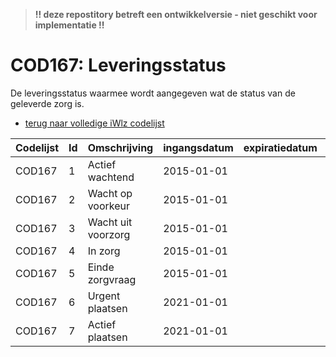 > **!! deze repostitory betreft een ontwikkelversie - niet geschikt voor implementatie !!**
# COD167: Leveringsstatus	
De leveringsstatus waarmee wordt aangegeven wat de status van de geleverde zorg is.

* [terug naar volledige iWlz codelijst](../../iWlz-codelijsten.md)

|Codelijst|Id|Omschrijving|ingangsdatum|expiratiedatum|mutatiedatum|mutatie|
|:--|:--|:--|:--|:--|:--|:--|
|	COD167	|	1	|	Actief wachtend	|	2015-01-01	|		|		|		|
|	COD167	|	2	|	Wacht op voorkeur	|	2015-01-01	|		|	2020-06-01	|	gewijzigd	|
|	COD167	|	3	|	Wacht uit voorzorg	|	2015-01-01	|		|	2020-06-01	|	gewijzigd	|
|	COD167	|	4	|	In zorg	|	2015-01-01	|		|		|		|
|	COD167	|	5	|	Einde zorgvraag	|	2015-01-01	|		|		|		|
|	COD167	|	6	|	Urgent plaatsen	|	2021-01-01	|		|	2020-06-01	|	toegevoegd	|
|	COD167	|	7	|	Actief plaatsen	|	2021-01-01	|		|	2020-06-01	|	toegevoegd	|
